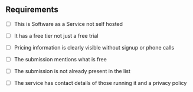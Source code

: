 <!--
 ### Free SaaS Offering Submission

 Thank you for contributing to this list. This list is for **SaaS**
 services that offer a **free tier** to help developers evaluate and
 build something that users can later use and get support for.

 The focus of this list is quite broad but we try to keep things
 limited to that which infrastructure developers, like DevOps Practitioners,
 would find useful.

 This list is the result of more than a thousand people contributing
 to make something useful, we appreciate your efforts.

 ### Code of Conduct

 We are not here to argue with you. If you are argumentative, abusive,
 lie or missrepresent your service or are otherwise anti-social we will
 block you.

 ### Services we do not accept

   * cPanel like PHP + MySQL hosting services.
   * Free dns services that are generic frontends to CloudFlare or similar
   * Services that are verbatim copy pastes of others while adding no value
   * Fake / Temporary / Ephemeral email generators, we have enough of those
-->

## Requirements

<!-- This is only for new submissions -->
<!-- Please ensure your submission ticks all of the requirements -->

 * [ ] This is Software as a Service not self hosted
 * [ ] It has a free tier not just a free trial
 * [ ] Pricing information is clearly visible without signup or phone calls
 * [ ] The submission mentions what is free
 * [ ] The submission is not already present in the list
 * [ ] The service has contact details of those running it and a privacy policy

